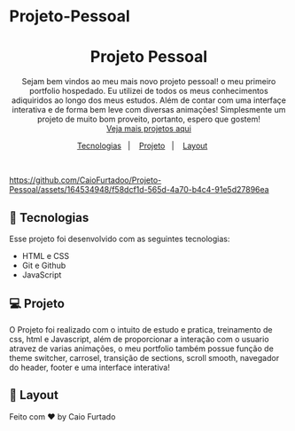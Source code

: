 # Projeto-Pessoal

<h1 align="center"> Projeto Pessoal</h1>

<p align="center">
 Sejam bem vindos ao meu mais novo projeto pessoal! o meu primeiro portfolio hospedado. Eu utilizei de todos os meus conhecimentos adiquiridos ao longo dos meus estudos. Além de contar com uma interfaçe interativa e de forma bem leve com diversas animações! Simplesmente um projeto de muito bom proveito, portanto, espero que gostem!<br/>
<a href="https://github.com/CaioFurtadoo">Veja mais projetos aqui</a>
</p>

<p align="center">
  <a href="#-tecnologias">Tecnologias</a>&nbsp;&nbsp;&nbsp;|&nbsp;&nbsp;&nbsp;
  <a href="#-projeto">Projeto</a>&nbsp;&nbsp;&nbsp;|&nbsp;&nbsp;&nbsp;
  <a href="#-layout">Layout</a>&nbsp;&nbsp;&nbsp;&nbsp;&nbsp;&nbsp;
</p>

<br>

<p align="center">

https://github.com/CaioFurtadoo/Projeto-Pessoal/assets/164534948/f58dcf1d-565d-4a70-b4c4-91e5d27896ea

</p>

## 🚀 Tecnologias

Esse projeto foi desenvolvido com as seguintes tecnologias:

-   HTML e CSS
-   Git e Github
-   JavaScript

## 💻 Projeto

O Projeto foi realizado com o intuito de estudo e pratica, treinamento de css, html e Javascript, além de proporcionar a interação com o usuario atravez de varias animações, o meu portfolio também possue função de theme switcher, carrosel, transição de sections, scroll smooth, navegador do header, footer e uma interface interativa!

## 🔖 Layout

Feito com ♥ by Caio Furtado
